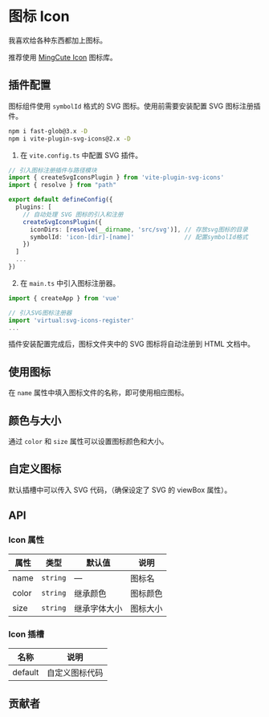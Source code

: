 # 图标 Icon
我喜欢给各种东西都加上图标。

推荐使用 [MingCute Icon](https://www.mingcute.com/) 图标库。




## 插件配置
图标组件使用 `symbolId` 格式的 SVG 图标。使用前需要安装配置 SVG 图标注册插件。
```bash
npm i fast-glob@3.x -D
npm i vite-plugin-svg-icons@2.x -D
```

1. 在 `vite.config.ts` 中配置 SVG 插件。
```ts
// 引入图标注册插件与路径模块
import { createSvgIconsPlugin } from 'vite-plugin-svg-icons'
import { resolve } from "path"

export default defineConfig({
  plugins: [
    // 自动处理 SVG 图标的引入和注册
    createSvgIconsPlugin({
      iconDirs: [resolve(__dirname, 'src/svg')], // 存放svg图标的目录
      symbolId: 'icon-[dir]-[name]'              // 配置symbolId格式
    })
  ]
  ...
})
```

2. 在 `main.ts` 中引入图标注册器。
```ts
import { createApp } from 'vue'

// 引入SVG图标注册器
import 'virtual:svg-icons-register'
...
```
插件安装配置完成后，图标文件夹中的 SVG 图标将自动注册到 HTML 文档中。


## 使用图标

在 `name` 属性中填入图标文件的名称，即可使用相应图标。

<demo src="./src/icon/use.vue"/>


## 颜色与大小
通过 `color` 和 `size` 属性可以设置图标颜色和大小。
<demo src="./src/icon/color.vue"/>


## 自定义图标
默认插槽中可以传入 SVG 代码，（确保设定了 SVG 的 viewBox 属性）。
<demo src="./src/icon/svg.vue"/>



## API

### Icon 属性
| 属性 | 类型 | 默认值 | 说明 |
| --- | --- | --- | --- |
| name | `string` | — | 图标名 |
| color | `string` | 继承颜色 | 图标颜色 |
| size | `string` | 继承字体大小 | 图标大小 |

### Icon 插槽
| 名称 | 说明 |
| --- | --- |
| default | 自定义图标代码 |


## 贡献者
<member></member>